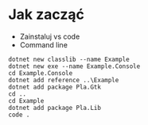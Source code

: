 # Jak zacząć
- Zainstaluj vs code
- Command line
```
dotnet new classlib --name Example
dotnet new exe --name Example.Console
cd Example.Console
dotnet add reference ..\Example
dotnet add package Pla.Gtk
cd ..
cd Example
dotnet add package Pla.Lib
code .
```
